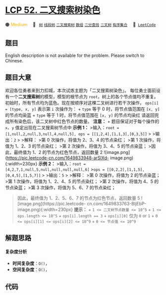 # [LCP 52. 二叉搜索树染色](https://leetcode.cn/problems/QO5KpG)

🟠 <font color=#ffb800>Medium</font>&emsp; 🔖&ensp; [`树`](/outline/tag/tree.md) [`线段树`](/outline/tag/segment-tree.md) [`二叉搜索树`](/outline/tag/binary-search-tree.md) [`数组`](/outline/tag/array.md) [`二分查找`](/outline/tag/binary-search.md) [`二叉树`](/outline/tag/binary-tree.md) [`有序集合`](/outline/tag/ordered-set.md)&emsp; 🔗&ensp;[`LeetCode`](https://leetcode.cn/problems/QO5KpG)

## 题目

English description is not available for the problem. Please switch to
Chinese.


## 题目大意

欢迎各位勇者来到力扣城，本次试炼主题为「二叉搜索树染色」。 每位勇士面前设有一个**二叉搜索树**的模型，模型的根节点为
`root`，树上的各个节点值均不重复。初始时，所有节点均为蓝色。现在按顺序对这棵二叉树进行若干次操作， `ops[i] = [type, x, y]`
表示第 `i` 次操作为： \+ `type` 等于 0 时，将节点值范围在 `[x, y]` 的节点均染蓝 \+ `type` 等于 1
时，将节点值范围在 `[x, y]` 的节点均染红 请返回完成所有染色后，该二叉树中红色节点的数量。 **注意：** \+ 题目保证对于每个操作的
`x`、`y` 值定出现在二叉搜索树节点中 **示例 1：** >输入：`root = [1,null,2,null,3,null,4,null,5],
ops = [[1,2,4],[1,1,3],[0,3,5]]` > >输出：`2` > >解释： >第 0 次操作，将值为 2、3、4 的节点染红； >第
1 次操作，将值为 1、2、3 的节点染红； >第 2 次操作，将值为 3、4、5 的节点染蓝； >因此，最终值为 1、2 的节点为红色节点，返回数量 2
![image.png](https://pic.leetcode-cn.com/1649833948-arSlXd-
image.png){:width=230px} **示例 2：** >输入：`root =
[4,2,7,1,null,5,null,null,null,null,6]` >`ops =
[[0,2,2],[1,1,5],[0,4,5],[1,5,7]]` > >输出：`5` > >解释： >第 0 次操作，将值为 2 的节点染蓝； >第 1
次操作，将值为 1、2、4、5 的节点染红； >第 2 次操作，将值为 4、5 的节点染蓝； >第 3 次操作，将值为 5、6、7 的节点染红；
>因此，最终值为 1、2、5、6、7 的节点为红色节点，返回数量 5 ![image.png](https://pic.leetcode-
cn.com/1649833763-BljEbP-image.png){:width=230px} **提示：** \+ `1 <= 二叉树节点数量 <=
10^5` \+ `1 <= ops.length <= 10^5` \+ `ops[i].length == 3` \+ `ops[i][0]` 仅为
`0` or `1` \+ `0 <= ops[i][1] <= ops[i][2] <= 10^9` \+ `0 <= 节点值 <= 10^9`


## 解题思路

#### 复杂度分析

- **时间复杂度**：`O()`，
- **空间复杂度**：`O()`，

## 代码

```javascript

```